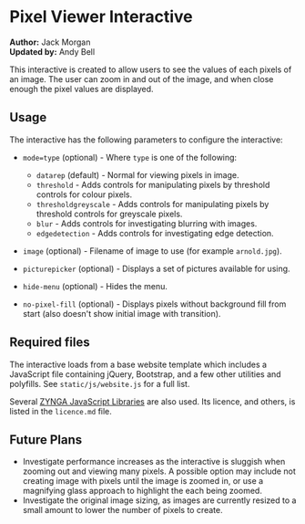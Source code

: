 # Pixel Viewer Interactive

**Author:** Jack Morgan  
**Updated by:** Andy Bell

This interactive is created to allow users to see the values of each pixels of an image.
The user can zoom in and out of the image, and when close enough the pixel values are displayed.

## Usage

The interactive has the following parameters to configure the interactive:

- `mode=type` (optional) - Where `type` is one of the following:

  - `datarep` (default) - Normal for viewing pixels in image.
  - `threshold` - Adds controls for manipulating pixels by threshold controls for colour pixels.
  - `thresholdgreyscale` - Adds controls for manipulating pixels by threshold controls for greyscale pixels.
  - `blur` - Adds controls for investigating blurring with images.
  - `edgedetection` - Adds controls for investigating edge detection.

- `image` (optional) - Filename of image to use (for example `arnold.jpg`).
- `picturepicker` (optional) - Displays a set of pictures available for using.
- `hide-menu` (optional) - Hides the menu.
- `no-pixel-fill` (optional) - Displays pixels without background fill from start (also doesn't show initial image with transition).

## Required files

The interactive loads from a base website template which includes a JavaScript file containing jQuery, Bootstrap, and a few other utilities and polyfills.
See `static/js/website.js` for a full list.

Several [ZYNGA JavaScript Libraries](zynga.github.io/scroller/) are also used.
Its licence, and others, is listed in the `licence.md` file.

## Future Plans

- Investigate performance increases as the interactive is sluggish when zooming out and viewing many pixels. A possible option may include not creating image with pixels until the image is zoomed in, or use a magnifying glass approach to highlight the each being zoomed.
- Investigate the original image sizing, as images are currently resized to a small amount to lower the number of pixels to create.
